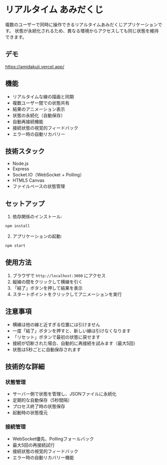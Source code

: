 # リアルタイム あみだくじ

複数のユーザーで同時に操作できるリアルタイムあみだくじアプリケーションです。
状態が永続化されるため、異なる環境からアクセスしても同じ状態を維持できます。

## デモ
https://amidakuji.vercel.app/

## 機能

- リアルタイムな線の描画と同期
- 複数ユーザー間での状態共有
- 結果のアニメーション表示
- 状態の永続化（自動保存）
- 自動再接続機能
- 接続状態の視覚的フィードバック
- エラー時の自動リカバリー

## 技術スタック

- Node.js
- Express
- Socket.IO（WebSocket + Polling）
- HTML5 Canvas
- ファイルベースの状態管理

## セットアップ

1. 依存関係のインストール:
```bash
npm install
```

2. アプリケーションの起動:
```bash
npm start
```

## 使用方法

1. ブラウザで `http://localhost:3000` にアクセス
2. 縦線の間をクリックして横線を引く
3. 「結了」ボタンを押して結果を表示
4. スタートポイントをクリックしてアニメーションを実行

## 注意事項

- 横線は他の線と近すぎる位置には引けません
- 一度「結了」ボタンを押すと、新しい線は引けなくなります
- 「リセット」ボタンで最初の状態に戻せます
- 接続が切断された場合、自動的に再接続を試みます（最大5回）
- 状態は5秒ごとに自動保存されます

## 技術的な詳細

### 状態管理
- サーバー側で状態を管理し、JSONファイルに永続化
- 定期的な自動保存（5秒間隔）
- プロセス終了時の状態保存
- 起動時の状態復元

### 接続管理
- WebSocket優先、Pollingフォールバック
- 最大5回の再接続試行
- 接続状態の視覚的フィードバック
- エラー時の自動リカバリー機能
